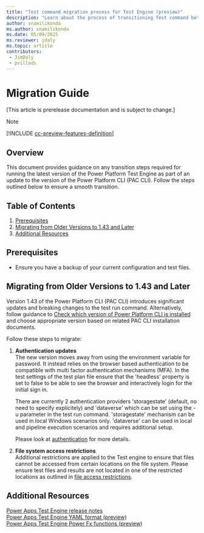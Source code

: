 ```yaml
---
title: "Test command migration process for Test Engine (preview)"
description: "Learn about the process of transitioning Test command between versions of Test Engine"
author: snamilikonda
ms.author: snamilikonda
ms.date: 05/09/2025
ms.reviewer: jdaly
ms.topic: article
contributors:
 - JimDaly
 - pvillads
---
```


# Migration Guide

[This article is prerelease documentation and is subject to change.]

> [!NOTE]
> [!INCLUDE [cc-preview-features-definition](../includes/cc-preview-features-definition.md)]

## Overview

This document provides guidance on any transition steps required for running the latest version of the Power Platform Test Engine as part of an update to the version of the Power Platform CLI (PAC CLI). Follow the steps outlined below to ensure a smooth transition.

## Table of Contents

1. [Prerequisites](#prerequisites)
1. [Migrating from Older Versions to 1.43 and Later](#migrating-from-older-versions-to-143-and-later)
1. [Additional Resources](#additional-resources)

## Prerequisites

- Ensure you have a backup of your current configuration and test files.

## Migrating from Older Versions to 1.43 and Later

Version 1.43 of the Power Platform CLI (PAC CLI) introduces significant updates and breaking changes to the test run command.
Alternatively, follow guidance to [Check which version of Power Platform CLI is installed](../developer/cli/introduction.md#check-which-version-of-power-platform-cli-is-installed) and choose appropriate version based on related PAC CLI installation documents.

Follow these steps to migrate:

1. **Authentication updates**  
   The new version moves away from using the environment variable for password. It instead relies on the browser based authentication to be compatible with multi factor authentication mechanisms (MFA). In the test settings of the test plan file ensure that the 'headless' property is set to false to be able to see the browser and interactively login for the initial sign in.

   There are currently 2 authentication providers 'storagestate' (default, no need to specify explicitely) and 'dataverse' which can be set using the -u parameter in the test run command.
   'storagestate' mechanism can be used in local Windows scenarios only.
   'dataverse' can be used in local and pipeline execution scenarios and requires additional setup.  

   Please look at [authentication](authentication.md) for more details.


1. **File system access restrictions**  
   Additional restrictions are applied to the Test engine to ensure that files cannot be accessed from certain locations on the file system. Please ensure test files and results are not located in one of the restricted locations as outlined in [file access restrictions](filerestrictions.md).

## Additional Resources

[Power Apps Test Engine release notes](https://github.com/microsoft/PowerApps-TestEngine/releases)  
[Power Apps Test Engine YAML format (preview)](yaml.md)  
[Power Apps Test Engine Power Fx functions (preview)](powerfx.md)
